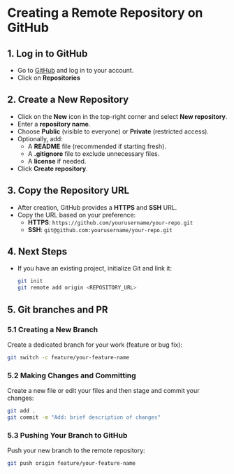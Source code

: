 # Creating a Remote Repository on GitHub

## 1. Log in to GitHub

- Go to [GitHub](https://github.com) and log in to your account.
- Click on **Repositories**

## 2. Create a New Repository

- Click on the **New** icon in the top-right corner and select **New repository**.
- Enter a **repository name**.
- Choose **Public** (visible to everyone) or **Private** (restricted access).
- Optionally, add:
  - A **README** file (recommended if starting fresh).
  - A **.gitignore** file to exclude unnecessary files.
  - A **license** if needed.
- Click **Create repository**.

## 3. Copy the Repository URL

- After creation, GitHub provides a **HTTPS** and **SSH** URL.
- Copy the URL based on your preference:
  - **HTTPS**: `https://github.com/yourusername/your-repo.git`
  - **SSH**: `git@github.com:yourusername/your-repo.git`

## 4. Next Steps

- If you have an existing project, initialize Git and link it:
  ```sh
  git init
  git remote add origin <REPOSITORY_URL>
  ```

## 5. Git branches and PR

### 5.1 Creating a New Branch

Create a dedicated branch for your work (feature or bug fix):

```sh
git switch -c feature/your-feature-name
```

### 5.2 Making Changes and Committing

Create a new file or edit your files and then stage and commit your changes:

```sh
git add .
git commit -m "Add: brief description of changes"
```

### 5.3 Pushing Your Branch to GitHub

Push your new branch to the remote repository:

```sh
git push origin feature/your-feature-name
```
